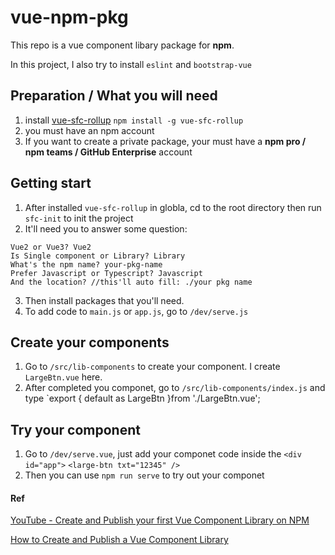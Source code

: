 # vue-npm-pkg
 This repo is a vue component libary package for **npm**.
 
 In this project, I also try to install `eslint` and `bootstrap-vue`
 
 ## Preparation / What you will need
 1. install [vue-sfc-rollup](https://www.npmjs.com/package/vue-sfc-rollup)
  `npm install -g vue-sfc-rollup`
 2. you must have an npm account
 3. If you want to create a private package, your must have a **npm pro / npm teams / GitHub Enterprise** account
 ## Getting start
 1. After installed `vue-sfc-rollup` in globla, cd to the root directory then run `sfc-init` to init the project
 2. It'll need you to answer some question:
```
Vue2 or Vue3? Vue2
Is Single component or Library? Library
What's the npm name? your-pkg-name
Prefer Javascript or Typescript? Javascript
And the location? //this'll auto fill: ./your pkg name
```
3. Then install packages that you'll need.
4. To add code to `main.js` or `app.js`, go to `/dev/serve.js`

## Create your components
1. Go to `/src/lib-components` to create your component. I create `LargeBtn.vue` here.
2. After completed you componet, go to `/src/lib-components/index.js` and type `export { default as LargeBtn }from './LargeBtn.vue';
## Try your component
1. Go to `/dev/serve.vue`, just add your componet code inside the `<div id="app">`
`<large-btn txt="12345" />`
2. Then you can use `npm run serve` to try out your componet
#### Ref
[YouTube - Create and Publish your first Vue Component Library on NPM](https://www.youtube.com/watch?v=0WqB6XwBCLc)

[How to Create and Publish a Vue Component Library](https://www.freecodecamp.org/news/how-to-create-and-publish-a-vue-component-library/)
